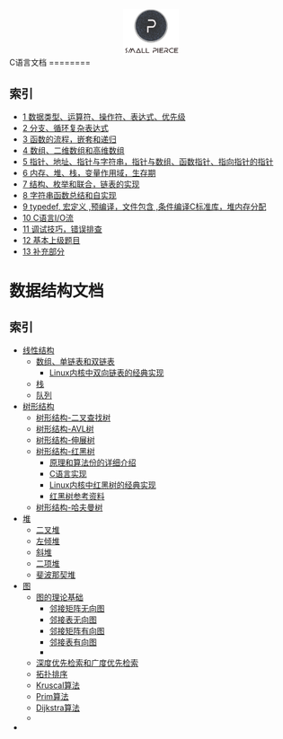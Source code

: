 <!--![logo](assets/markdown-img-paste-20180322162239233.png)-->
<center><img width=20% height=20% src="assets/markdown-img-paste-20180322162239233.png"/></center>
C语言文档
========

索引
-----
- [1 数据类型、运算符、操作符、表达式、优先级]()
- [2 分支、循环复杂表达式]()
- [3 函数的流程，嵌套和递归]()
- [4 数组、二维数组和高维数组]()
- [5 指针、地址、指针与字符串，指针与数组、函数指针、指向指针的指针]()
- [6 内存、堆、栈，变量作用域，生存期]()
- [7 结构、枚举和联合，链表的实现]()
- [8 字符串函数总结和自实现]()
- [9 typedef, 宏定义 ,预编译，文件包含 ,条件编译C标准库，堆内存分配]()
- [10 C语言I/O流]()
- [11 调试技巧，错误排查]()
- [12 基本上级题目]()
- [13 补充部分]()



数据结构文档
=========
索引
----
+ [线性结构]()
  - [数组、单链表和双链表]()
    - [Linux内核中双向链表的经典实现]()
  - [栈]()
  - [队列]()
+ [树形结构]()
  - [树形结构-二叉查找树]()
  - [树形结构-AVL树]()
  - [树形结构-伸展树]()
  - [树形结构-红黑树]()
    - [原理和算法份的详细介绍]()
    - [C语言实现]()
    - [Linux内核中红黑树的经典实现]()
    - [红黑树参考资料]()
  - [树形结构-哈夫曼树]()
+ [堆]()
  - [二叉堆]()
  - [左倾堆]()
  - [斜堆]()
  - [二项堆]()
  - [斐波那契堆]()
+ [图]()
  - [图的理论基础]()
    - [邻接矩阵无向图]()
    - [邻接表无向图]()
    - [邻接矩阵有向图]()
    - [邻接表有向图]()
    - []()
  - [深度优先检索和广度优先检索]()
  - [拓扑排序]()
  - [Kruscal算法]()
  - [Prim算法]()
  - [Dijkstra算法]()
  -
+

